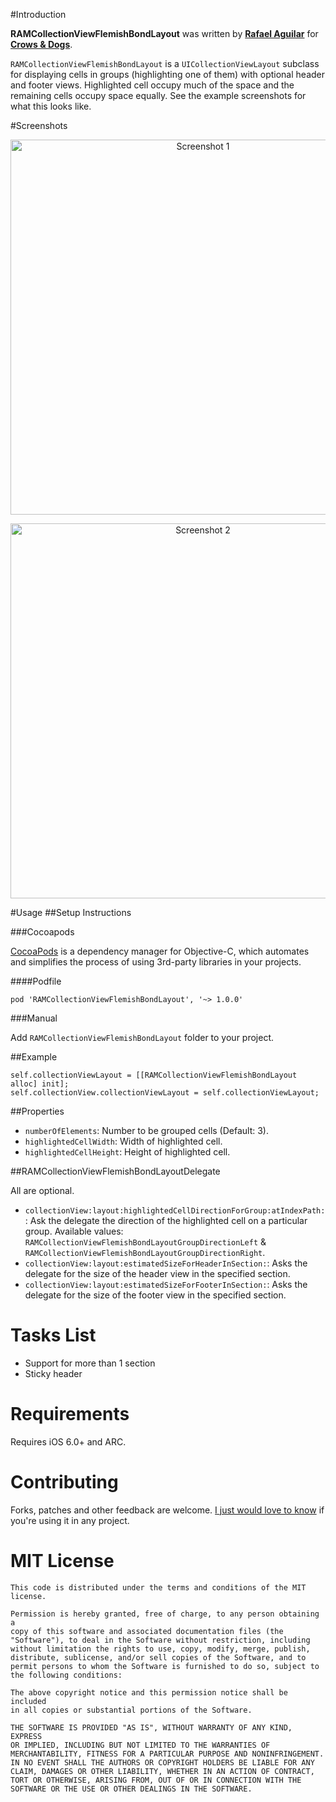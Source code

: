 #Introduction

**RAMCollectionViewFlemishBondLayout** was written by **[Rafael Aguilar](https://twitter.com/rais38)** for **[Crows & Dogs](http://www.crowsanddogs.com)**.

`RAMCollectionViewFlemishBondLayout` is a `UICollectionViewLayout` subclass for displaying cells in groups (highlighting one of them) with optional header and footer views. Highlighted cell occupy much of the space and the remaining cells occupy space equally. See the example screenshots for what this looks like.

#Screenshots

<p align="center" >
  <img src="https://raw.github.com/TopicSo/RAMCollectionViewFlemishBondLayout/master/Screenshots/screenshot1.png" alt="Screenshot 1" title="Screenshot 1" height="600">
</p>
<p align="center" >
  <img src="https://raw.github.com/TopicSo/RAMCollectionViewFlemishBondLayout/master/Screenshots/screenshot2.png" alt="Screenshot 2" title="Screenshot 2" height="600">
</p>

#Usage
##Setup Instructions

###Cocoapods

[CocoaPods](http://cocoapods.org) is a dependency manager for Objective-C, which automates and simplifies the process of using 3rd-party libraries in your projects.

####Podfile

	pod 'RAMCollectionViewFlemishBondLayout', '~> 1.0.0'

###Manual

Add `RAMCollectionViewFlemishBondLayout` folder to your project.

##Example

	self.collectionViewLayout = [[RAMCollectionViewFlemishBondLayout alloc] init];
    self.collectionView.collectionViewLayout = self.collectionViewLayout;

##Properties

* `numberOfElements`: Number to be grouped cells (Default: 3).
* `highlightedCellWidth`: Width of highlighted cell.
* `highlightedCellHeight`: Height of highlighted cell.

##RAMCollectionViewFlemishBondLayoutDelegate

All are optional.

* `collectionView:layout:highlightedCellDirectionForGroup:atIndexPath:`: Ask the delegate the direction of the highlighted cell on a particular group. Available values: `RAMCollectionViewFlemishBondLayoutGroupDirectionLeft` & `RAMCollectionViewFlemishBondLayoutGroupDirectionRight`.
* `collectionView:layout:estimatedSizeForHeaderInSection:`: Asks the delegate for the size of the header view in the specified section.
* `collectionView:layout:estimatedSizeForFooterInSection:`: Asks the delegate for the size of the footer view in the specified section.

# Tasks List
* Support for more than 1 section
* Sticky header

# Requirements

Requires iOS 6.0+ and ARC.

# Contributing

Forks, patches and other feedback are welcome. [I just would love to know](mailto:rais38@gmail.com) if you're using it in any project.

# MIT License

    This code is distributed under the terms and conditions of the MIT license.

    Permission is hereby granted, free of charge, to any person obtaining a
    copy of this software and associated documentation files (the
    "Software"), to deal in the Software without restriction, including
    without limitation the rights to use, copy, modify, merge, publish,
    distribute, sublicense, and/or sell copies of the Software, and to
    permit persons to whom the Software is furnished to do so, subject to
    the following conditions:

    The above copyright notice and this permission notice shall be included
    in all copies or substantial portions of the Software.

    THE SOFTWARE IS PROVIDED "AS IS", WITHOUT WARRANTY OF ANY KIND, EXPRESS
    OR IMPLIED, INCLUDING BUT NOT LIMITED TO THE WARRANTIES OF
    MERCHANTABILITY, FITNESS FOR A PARTICULAR PURPOSE AND NONINFRINGEMENT.
    IN NO EVENT SHALL THE AUTHORS OR COPYRIGHT HOLDERS BE LIABLE FOR ANY
    CLAIM, DAMAGES OR OTHER LIABILITY, WHETHER IN AN ACTION OF CONTRACT,
    TORT OR OTHERWISE, ARISING FROM, OUT OF OR IN CONNECTION WITH THE
    SOFTWARE OR THE USE OR OTHER DEALINGS IN THE SOFTWARE.